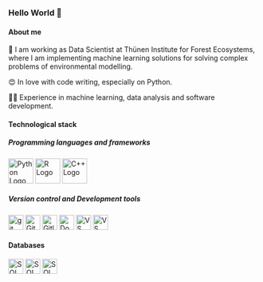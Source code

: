 ### Hello World 👋

#### About me

🌲  I am working as Data Scientist at Thünen Institute for Forest Ecosystems, where I am implementing machine learning solutions for solving complex problems of environmental modelling.

😍 In love with code writing, especially on Python.

💪🏼 Experience in machine learning, data analysis and software development. 

#### Technological stack
##### Programming languages and frameworks

<img src="https://cdn.worldvectorlogo.com/logos/python-5.svg" alt="Python Logo" width="50" height="50"/>  <img src="https://cdn.worldvectorlogo.com/logos/r-lang.svg" alt="R Logo" width="50" height="50"/> <img src="https://cdn.worldvectorlogo.com/logos/c.svg" alt="C++ Logo" width="50" height="50"/> 

##### Version control and Development tools
<img src="https://cdn.worldvectorlogo.com/logos/git-icon.svg" alt="git Logo" width="30" height="30"/> <img src="https://cdn.worldvectorlogo.com/logos/github.svg" alt="Github Logo" width="30" height="30"/> <img src="https://cdn.worldvectorlogo.com/logos/gitlab.svg" alt="Gitlab Logo" width="30" height="30"/> <img src="https://cdn.worldvectorlogo.com/logos/docker.svg" alt="Docker Logo" width="30" height="30"/> <img src="https://cdn.worldvectorlogo.com/logos/visual-studio-code-1.svg" alt="VS Code Logo" width="30" height="30"/> <img src="https://cdn.worldvectorlogo.com/logos/visual-studio-2013.svg" alt="VS Logo" width="30" height="30"/>

#### Databases
<img src="https://cdn.worldvectorlogo.com/logos/microsoft-sql-server-1.svg" alt="SQL Logo" width="30" height="30"/> <img src="https://cdn.worldvectorlogo.com/logos/sqlite.svg" alt="SQL Logo" width="30" height="30"/> <img src="https://cdn.worldvectorlogo.com/logos/postgresql.svg" alt="SQL Logo" width="30" height="30"/> 

